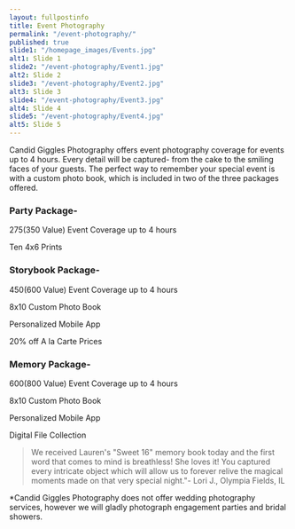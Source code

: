 ```yaml
---
layout: fullpostinfo
title: Event Photography
permalink: "/event-photography/"
published: true
slide1: "/homepage_images/Events.jpg"
alt1: Slide 1
slide2: "/event-photography/Event1.jpg"
alt2: Slide 2
slide3: "/event-photography/Event2.jpg"
alt3: Slide 3
slide4: "/event-photography/Event3.jpg"
alt4: Slide 4
slide5: "/event-photography/Event4.jpg"
alt5: Slide 5
---
```


Candid Giggles Photography offers event photography coverage for events up to 4 hours. Every detail will be captured- from the cake to the smiling faces of your guests. The perfect way to remember your special event is with a custom photo book, which is included in two of the three packages offered. 

### Party Package- 
$275 ($350 Value)
Event Coverage up to 4 hours

Ten 4x6 Prints


### Storybook Package-
$450 ($600 Value)
Event Coverage up to 4 hours

8x10 Custom Photo Book

Personalized Mobile App 

20% off A la Carte Prices


### Memory Package-
$600 ($800 Value)
Event Coverage up to 4 hours

8x10 Custom Photo Book

Personalized Mobile App 

Digital File Collection



> We received Lauren's "Sweet 16" memory book today and the first word that comes to mind is breathless! She loves it! You captured every intricate object which will allow us to forever relive the magical moments made on that very special night."- Lori J., Olympia Fields, IL

*Candid Giggles Photography does not offer wedding photography services, however we will gladly photograph engagement parties and bridal showers.
